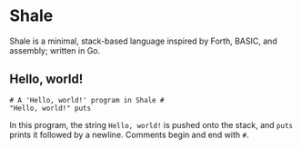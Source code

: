 # Shale

Shale is a minimal, stack-based language inspired by Forth, BASIC, and assembly; written in Go.

## Hello, world!

    # A 'Hello, world!' program in Shale #
    "Hello, world!" puts

In this program, the string `Hello, world!` is pushed onto the stack, and `puts` prints it followed by a newline.  Comments begin and end with 
`#`.
